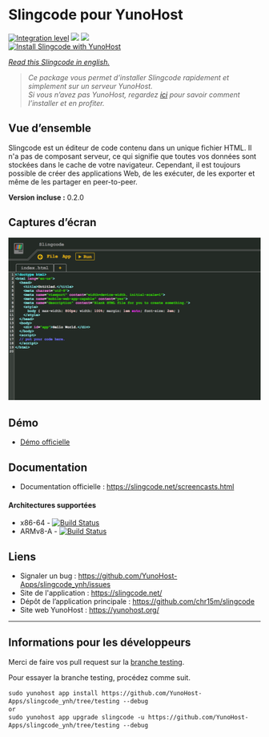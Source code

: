 # Slingcode pour YunoHost

[![Integration level](https://dash.yunohost.org/integration/slingcode.svg)](https://dash.yunohost.org/appci/app/slingcode) ![](https://ci-apps.yunohost.org/ci/badges/slingcode.status.svg) ![](https://ci-apps.yunohost.org/ci/badges/slingcode.maintain.svg)  
[![Install Slingcode with YunoHost](https://install-app.yunohost.org/install-with-yunohost.png)](https://install-app.yunohost.org/?app=slingcode)

*[Read this Slingcode in english.](./README.md)* 

> *Ce package vous permet d’installer Slingcode rapidement et simplement sur un serveur YunoHost.  
Si vous n’avez pas YunoHost, regardez [ici](https://yunohost.org/#/install) pour savoir comment l’installer et en profiter.*

## Vue d’ensemble

Slingcode est un éditeur de code contenu dans un unique fichier HTML. Il n'a pas de composant serveur, ce qui signifie que toutes vos données sont stockées dans le cache de votre navigateur. Cependant, il est toujours possible de créer des applications Web, de les exécuter, de les exporter et même de les partager en peer-to-peer.

**Version incluse :** 0.2.0

## Captures d’écran

![](sources/Screenshot.png)

## Démo

* [Démo officielle](https://slingcode.net/slingcode.html)

## Documentation

 * Documentation officielle : https://slingcode.net/screencasts.html

#### Architectures supportées

* x86-64 - [![Build Status](https://ci-apps.yunohost.org/ci/logs/slingcode%20%28Apps%29.svg)](https://ci-apps.yunohost.org/ci/apps/slingcode/)
* ARMv8-A - [![Build Status](https://ci-apps-arm.yunohost.org/ci/logs/slingcode%20%28Apps%29.svg)](https://ci-apps-arm.yunohost.org/ci/apps/slingcode/)

## Liens

 * Signaler un bug : https://github.com/YunoHost-Apps/slingcode_ynh/issues
 * Site de l'application : https://slingcode.net/
 * Dépôt de l’application principale : https://github.com/chr15m/slingcode
 * Site web YunoHost : https://yunohost.org/

---

## Informations pour les développeurs

Merci de faire vos pull request sur la [branche testing](https://github.com/YunoHost-Apps/slingcode_ynh/tree/testing).

Pour essayer la branche testing, procédez comme suit.
```
sudo yunohost app install https://github.com/YunoHost-Apps/slingcode_ynh/tree/testing --debug
or
sudo yunohost app upgrade slingcode -u https://github.com/YunoHost-Apps/slingcode_ynh/tree/testing --debug
```
